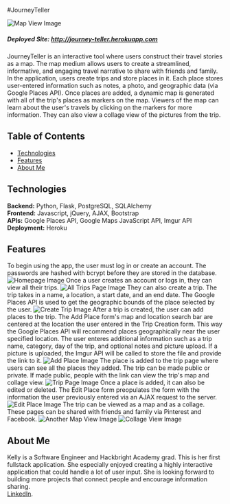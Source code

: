 #JourneyTeller

![](https://github.com/kellyoung/itinerary-mapper/blob/post-hackbright/readme-pics/mapview.png?raw=true "Map View Image")

##### Deployed Site: http://journey-teller.herokuapp.com<br>

JourneyTeller is an interactive tool where users construct their travel stories as a map. The map medium allows users to create a streamlined, informative, and engaging travel narrative to share with friends and family. In the application, users create trips and store places in it. Each place stores user-entered information such as notes, a photo, and geographic data (via Google Places API). Once places are added, a dynamic map is generated with all of the trip's places as markers on the map. Viewers of the map can learn about the user's travels by clicking on the markers for more information. They can also view a collage view of the pictures from the trip.

## Table of Contents
* [Technologies](#technologies)
* [Features](#features)
* [About Me](#aboutme)

## <a name="technologies"></a>Technologies
__Backend:__ Python, Flask, PostgreSQL, SQLAlchemy<br>
__Frontend:__ Javascript, jQuery, AJAX, Bootstrap<br>
__APIs:__ Google Places API, Google Maps JavaScript API, Imgur API<br>
__Deployment:__ Heroku<br>

## <a name="features"></a>Features
To begin using the app, the user must log in or create an account. The passwords are hashed with bcrypt before they are stored in the database.
![](https://github.com/kellyoung/itinerary-mapper/blob/post-hackbright/readme-pics/homepage.png?raw=true "Homepage Image")
Once a user creates an account or logs in, they can view all their trips.
![](https://github.com/kellyoung/itinerary-mapper/blob/post-hackbright/readme-pics/alltrips.png?raw=true "All Trips Page Image")
They can also create a trip. The trip takes in a name, a location, a start date, and
an end date. The Google Places API is used to get the geographic bounds of the place selected by the user.
![](https://github.com/kellyoung/itinerary-mapper/blob/post-hackbright/readme-pics/createtrip.png?raw=true "Create Trip Image")
After a trip is created, the user can add places to the trip. The Add Place form's map and location search bar are centered at the location the user entered in the Trip Creation form. This way the Google Places API will recommend places geographically near the user specified location. The user enteres additional information such as a trip name, category, day of the trip, and optional notes and picture upload. If a picture is uploaded, the Imgur API will be called to store the file and provide the link to it.
![](https://github.com/kellyoung/itinerary-mapper/blob/post-hackbright/readme-pics/addplace.png?raw=true "Add Place Image")
The place is added to the trip page where users can see all the places they added. The trip can be made public or private. If made public, people with the link can view the trip's map and collage view.
![](https://github.com/kellyoung/itinerary-mapper/blob/post-hackbright/readme-pics/trippage.png?raw=true "Trip Page Image")
Once a place is added, it can also be edited or deleted. The Edit Place form preopulates the form with the information the user previously entered via an AJAX request to the server.
![](https://github.com/kellyoung/itinerary-mapper/blob/post-hackbright/readme-pics/editplace.png?raw=true "Edit Place Image")
The trip can be viewed as a map and as a collage. These pages can be shared with friends and family via Pinterest and Facebook.
![](https://github.com/kellyoung/itinerary-mapper/blob/post-hackbright/readme-pics/mapview2.png?raw=true "Another Map View Image")
![](https://github.com/kellyoung/itinerary-mapper/blob/post-hackbright/readme-pics/collageview.png?raw=true "Collage View Image")

## <a name="aboutme"></a>About Me
Kelly is a Software Engineer and Hackbright Academy grad. This is her first fullstack application. She especially enjoyed creating a highly interactive application that could handle a lot of user input. She is looking forward to building more projects that connect people and encourage information sharing. <br>
[LinkedIn](http://www.linkedin.com/in/kellyoung).
